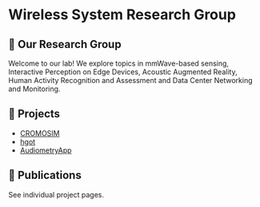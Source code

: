 # Wireless System Research Group 

## 🧪 Our Research Group

Welcome to our lab! We explore topics in mmWave-based sensing, Interactive Perception on Edge Devices, Acoustic Augmented Reality, Human Activity Recognition and Assessment and Data Center Networking and Monitoring.

## 🔬 Projects

- [CROMOSIM](https://github.com/wisermaclab/CROMOSIM)
- [hgot](https://github.com/wisermaclab/hgot)
- [AudiometryApp](https://github.com/wisermaclab/AudiometryApp)

## 📄 Publications

See individual project pages.
